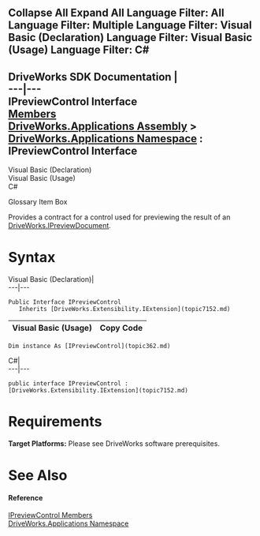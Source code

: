 Collapse All Expand All Language Filter: All  Language Filter: Multiple  Language Filter: Visual Basic (Declaration) Language Filter: Visual Basic (Usage) Language Filter: C#  
---  
DriveWorks SDK Documentation  |   
---|---  
IPreviewControl Interface   
[Members](topic363.md)   
[DriveWorks.Applications Assembly](topic13.md) > [DriveWorks.Applications Namespace](topic16.md) : IPreviewControl Interface  
---  
  
Visual Basic (Declaration)    
Visual Basic (Usage)    
C# 

Glossary Item Box

Provides a contract for a control used for previewing the result of an [DriveWorks.IPreviewDocument](topic2263.md). 

# Syntax

Visual Basic (Declaration)|   
---|---  
      
    
    Public Interface IPreviewControl 
       Inherits [DriveWorks.Extensibility.IExtension](topic7152.md)   
  
Visual Basic (Usage)| Copy Code  
---|---  
      
    
    Dim instance As [IPreviewControl](topic362.md)  
  
C#|   
---|---  
      
    
    public interface IPreviewControl : [DriveWorks.Extensibility.IExtension](topic7152.md)    
  
# Requirements

**Target Platforms:** Please see DriveWorks software prerequisites.

# See Also

#### Reference

[IPreviewControl Members](topic363.md)   
[DriveWorks.Applications Namespace](topic16.md)


